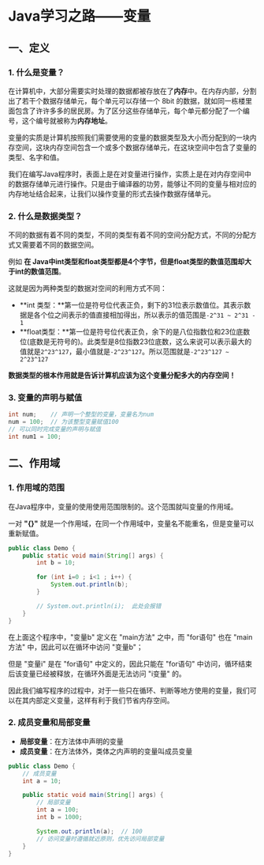# Java学习之路——变量

## 一、定义

### 1. 什么是变量？

在计算机中，大部分需要实时处理的数据都被存放在了**内存**中。在内存内部，分割出了若干个数据存储单元，每个单元可以存储一个 8bit 的数据，就如同一栋楼里面包含了许许多多的居民房。为了区分这些存储单元，每个单元都分配了一个编号，这个编号就被称为**内存地址**。

变量的实质是计算机按照我们需要使用的变量的数据类型及大小而分配到的一块内存空间，这块内存空间包含一个或多个数据存储单元，在这块空间中包含了变量的类型、名字和值。

我们在编写Java程序时，表面上是在对变量进行操作，实质上是在对内存空间中的数据存储单元进行操作。只是由于编译器的功劳，能够让不同的变量与相对应的内存地址结合起来，让我们以操作变量的形式去操作数据存储单元。

### 2. 什么是数据类型？

不同的数据有着不同的类型，不同的类型有着不同的空间分配方式，不同的分配方式又需要着不同的数据空间。

例如 **在 Java中int类型和float类型都是4个字节，但是float类型的数值范围却大于int的数值范围**。

这就是因为两种类型的数据对空间的利用方式不同：

- **int 类型：**第一位是符号位代表正负，剩下的31位表示数值位。其表示数据是各个位之间表示的值直接相加得出，所以表示的值范围是`-2^31 ~ 2^31 - 1`
- **float类型：**第一位是符号位代表正负，余下的是八位指数位和23位底数位(底数是无符号的)。此类型是8位指数23位底数，这么来说可以表示最大的值就是`2^23^127`，最小值就是`-2^23^127`。所以范围就是`-2^23^127 ~ 2^23^127`

**数据类型的根本作用就是告诉计算机应该为这个变量分配多大的内存空间！**

### 3. 变量的声明与赋值

```java
int num;    // 声明一个整型的变量，变量名为num
num = 100;  // 为该整型变量赋值100
// 可以同时完成变量的声明与赋值
int num1 = 100;
```

## 二、作用域

### 1. 作用域的范围

在Java程序中，变量的使用使用范围限制的。这个范围就叫变量的作用域。

一对 **"{}"** 就是一个作用域，在同一个作用域中，变量名不能重名，但是变量可以重新赋值。

```java
public class Demo {
    public static void main(String[] args) {
        int b = 10;

        for (int i=0 ; i<1 ; i++) {
            System.out.println(b);
        }

        // System.out.println(i);  此处会报错
    }
}
```

在上面这个程序中，"变量b" 定义在 "main方法" 之中，而 "for语句" 也在 "main方法" 中，因此可以在循环中访问 "变量b"；

但是 "变量i" 是在 "for语句" 中定义的，因此只能在 "for语句" 中访问，循环结束后该变量已经被释放，在循环外面是无法访问 "i变量" 的。

因此我们编写程序的过程中，对于一些只在循环、判断等地方使用的变量，我们可以在其内部定义变量，这样有利于我们节省内存空间。

### 2. 成员变量和局部变量

- **局部变量**：在方法体中声明的变量
- **成员变量**：在方法体外，类体之内声明的变量叫成员变量

```java
public class Demo {
    // 成员变量
    int a = 10;    

    public static void main(String[] args) {
        // 局部变量
        int a = 100;  
        int b = 1000;

        System.out.println(a);  // 100
        // 访问变量时遵循就近原则，优先访问局部变量
    }
}
```

